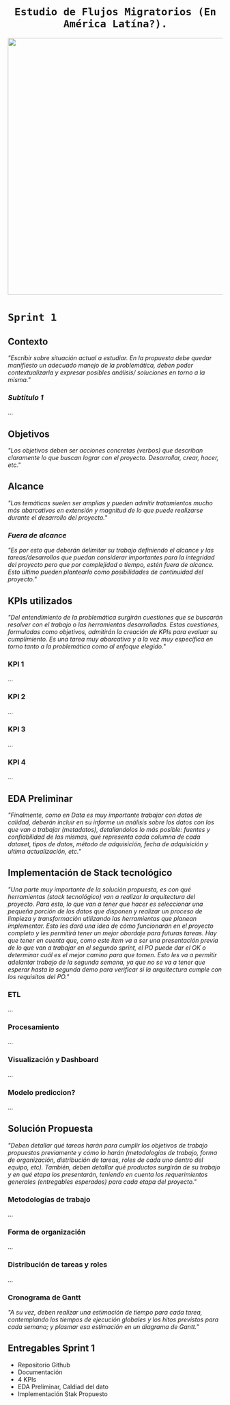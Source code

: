 # <h1 align="center">**`Estudio de Flujos Migratorios (En América Latína?).`**</h1>

<p align='center'>
<img src ="https://www.immigration-residency.com/wp-content/uploads/2021/09/global-immigration-map.jpg" width="600">
<p>


# **`Sprint 1`**

## **Contexto**

 *"Escribir sobre situación actual a estudiar. En la propuesta debe quedar manifiesto un adecuado manejo de la problemática, deben poder contextualizarla y expresar posibles análisis/ soluciones en torno a la misma."*

### *Subtitulo 1*

...

## **Objetivos**

 *"Los objetivos deben ser acciones concretas (verbos) que describan claramente lo que buscan lograr con el proyecto. Desarrollar, crear, hacer, etc."*


## **Alcance**

*"Las temáticas suelen ser amplias y pueden admitir tratamientos mucho más abarcativos en extensión y magnitud de lo que puede realizarse durante el desarrollo del proyecto."*

### *Fuera de alcance*

*"Es por esto que deberán delimitar su trabajo definiendo el alcance y las tareas/desarrollos que puedan considerar importantes para la integridad del proyecto pero que por complejidad o tiempo, estén fuera de alcance. Esto último pueden plantearlo como posibilidades de continuidad del proyecto."*


## **KPIs utilizados**

*"Del entendimiento de la problemática surgirán cuestiones que se buscarán resolver con el trabajo o las herramientas desarrolladas. Estas cuestiones, formuladas como objetivos, admitirán la creación de KPIs para evaluar su cumplimiento. Es una tarea muy abarcativa y a la vez muy específica en torno tanto a la problemática como al enfoque elegido."*

### **KPI 1**
...

### **KPI 2**
...

### **KPI 3**
...

### **KPI 4**
...

## **EDA Preliminar**

*"Finalmente, como en Data es muy importante trabajar con datos de calidad, deberán incluir en su informe un análisis sobre los datos con los que van a trabajar (metadatos), detallandolos lo más posible: fuentes y confiabilidad de las mismas, qué representa cada columna de cada dataset, tipos de datos, método de adquisición, fecha de adquisición y ultima actualización, etc."*

## **Implementación de Stack tecnológico**

*"Una parte muy importante de la solución propuesta, es con qué herramientas (stack tecnológico) van a realizar la arquitectura del proyecto. Para esto, lo que van a tener que hacer es seleccionar una pequeña porción de los datos que disponen y realizar un proceso de limpieza y transformación utilizando las herramientas que planean implementar. Esto les dará una idea de cómo funcionarán en el proyecto completo y les permitirá tener un mejor abordaje para futuras tareas. Hay que tener en cuenta que, como este ítem va a ser una presentación previa de lo que van a trabajar en el segundo sprint, el PO puede dar el OK o determinar cuál es el mejor camino para que tomen. Esto les va a permitir adelantar trabajo de la segunda semana, ya que no se va a tener que esperar hasta la segunda demo para verificar si la arquitectura cumple con los requisitos del PO."*


### **ETL**
...

### **Procesamiento**
...

### **Visualización y Dashboard**
...

### **Modelo prediccion?**
...


## **Solución Propuesta**

*"Deben detallar qué tareas harán para cumplir los objetivos de trabajo propuestos previamente y cómo lo harán (metodologías de trabajo, forma de organización, distribución de tareas, roles de cada uno dentro del equipo, etc). También, deben detallar qué productos surgirán de su trabajo y en qué etapa los presentarán, teniendo en cuenta los requerimientos generales (entregables esperados) para cada etapa del proyecto."*


### **Metodologías de trabajo**
...

### **Forma de organización**
...

### **Distribución de tareas y roles**
...

### **Cronograma de Gantt**
*"A su vez, deben realizar una estimación de tiempo para cada tarea, contemplando los tiempos de ejecución globales y los hitos previstos para cada semana; y plasmar esa estimación en un diagrama de Gantt."*







## Entregables Sprint 1

- Repositorio Github
- Documentación
- 4 KPIs
- EDA Preliminar, Caldiad del dato
- Implementación Stak Propuesto